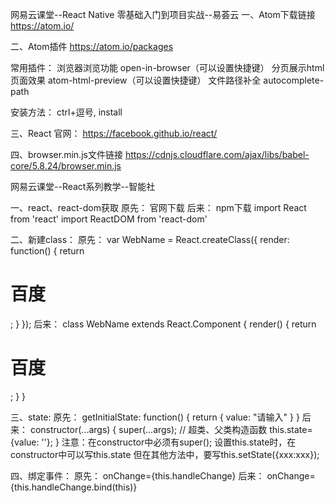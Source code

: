 网易云课堂--React Native 零基础入门到项目实战--易荟云
一、Atom下载链接
https://atom.io/

二、Atom插件
https://atom.io/packages

常用插件：
浏览器浏览功能 open-in-browser（可以设置快捷键）
分页展示html页面效果 atom-html-preview（可以设置快捷键）
文件路径补全 autocomplete-path

安装方法：
ctrl+逗号,
install

三、React 官网：
https://facebook.github.io/react/

四、browser.min.js文件链接
https://cdnjs.cloudflare.com/ajax/libs/babel-core/5.8.24/browser.min.js

网易云课堂--React系列教学--智能社

一、react、react-dom获取
原先：
  官网下载
后来：
  npm下载
  import React from 'react'
  import ReactDOM from 'react-dom'

二、新建class：
原先：
var WebName = React.createClass({
  render: function() {
    return <h1>百度</h1>;
  }
});
后来：
class WebName extends React.Component {
  render() {
    return <h1>百度</h1>;
  }
}

三、state:
原先：
getInitialState: function() {
  return {
    value: "请输入"
  }
}
后来：
constructor(...args) {
  super(...args); // 超类、父类构造函数
  this.state={value: ''};
}
注意：在constructor中必须有super();
     设置this.state时，在constructor中可以写this.state
     但在其他方法中，要写this.setState({xxx:xxx});

四、绑定事件：
原先：
onChange={this.handleChange}
后来：
onChange={this.handleChange.bind(this)}
